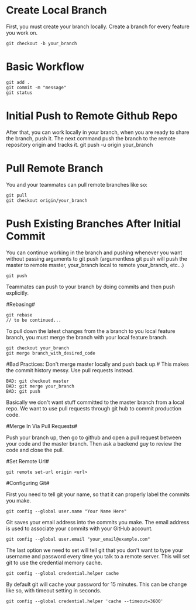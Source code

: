 # Create Local Branch #

First, you must create your branch locally. Create a branch for every feature you work on.

	git checkout -b your_branch

# Basic Workflow #

	git add .
	git commit -m "message"
	git status

# Initial Push to Remote Github Repo #

After that, you can work locally in your branch, when you are ready to share the branch, push it. The next command push the branch to the remote repository origin and tracks it. 
	git push -u origin your_branch

# Pull Remote Branch #

You and your teammates can pull remote branches like so:
	
	git pull
	git checkout origin/your_branch

# Push Existing Branches After Initial Commit #

You can continue working in the branch and pushing whenever you want without passing arguments to git push (argumentless git push will push the master to remote master, your_branch local to remote your_branch, etc...)

	git push

Teammates can push to your branch by doing commits and then push explicitly.

#Rebasing#

	git rebase
	// to be continued...

To pull down the latest changes from the a branch to you local feature branch, you must merge the branch with your local feature branch. 

	git checkout your_branch 
	git merge branch_with_desired_code

#Bad Practices: Don't merge master locally and push back up.#
This makes the commit history messy. Use pull requests instead.

	BAD: git checkout master
	BAD: git merge your_branch
	BAD: git push

Basically we don't want stuff committed to the master branch from a local repo. We want to use pull requests through git hub to commit production code. 

#Merge In Via Pull Requests#

Push your branch up, then go to github and open a pull request between your code and the master branch. Then ask a backend guy to review the code and close the pull. 

#Set Remote Url#
	
	git remote set-url origin <url>

#Configuring Git#

First you need to tell git your name, so that it can properly label the commits you make.

	git config --global user.name "Your Name Here"

Git saves your email address into the commits you make. The email address is used to associate your commits with your GitHub account.

	git config --global user.email "your_email@example.com"

The last option we need to set will tell git that you don't want to type your username and password every time you talk to a remote server. This will set git to use the credential memory cache.

	git config --global credential.helper cache

By default git will cache your password for 15 minutes. This can be change like so, with timeout setting in seconds.
	
	git config --global credential.helper 'cache --timeout=3600'